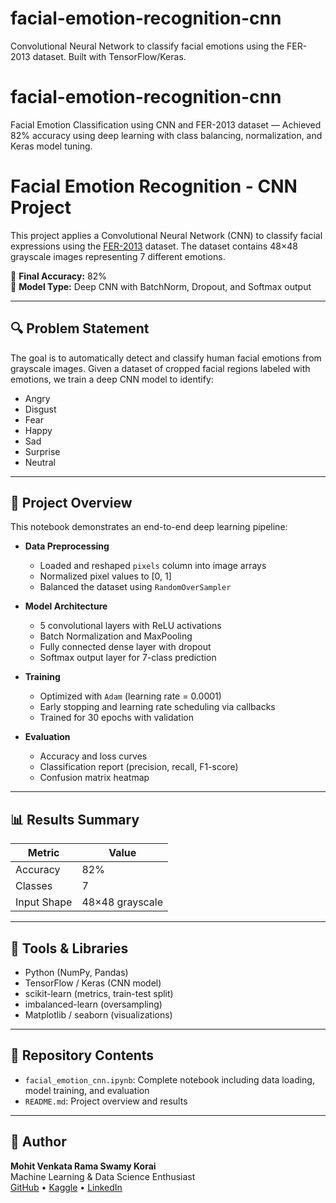 # facial-emotion-recognition-cnn
Convolutional Neural Network to classify facial emotions using the FER-2013 dataset. Built with TensorFlow/Keras. 

# facial-emotion-recognition-cnn
Facial Emotion Classification using CNN and FER-2013 dataset — Achieved 82% accuracy using deep learning with class balancing, normalization, and Keras model tuning.

# Facial Emotion Recognition - CNN Project

This project applies a Convolutional Neural Network (CNN) to classify facial expressions using the [FER-2013](https://www.kaggle.com/datasets/msambare/fer2013) dataset. The dataset contains 48×48 grayscale images representing 7 different emotions.

🎯 **Final Accuracy:** 82%  
🧠 **Model Type:** Deep CNN with BatchNorm, Dropout, and Softmax output

---

## 🔍 Problem Statement

The goal is to automatically detect and classify human facial emotions from grayscale images. Given a dataset of cropped facial regions labeled with emotions, we train a deep CNN model to identify:

- Angry
- Disgust
- Fear
- Happy
- Sad
- Surprise
- Neutral

---

## 📂 Project Overview

This notebook demonstrates an end-to-end deep learning pipeline:

- **Data Preprocessing**
  - Loaded and reshaped `pixels` column into image arrays
  - Normalized pixel values to [0, 1]
  - Balanced the dataset using `RandomOverSampler`

- **Model Architecture**
  - 5 convolutional layers with ReLU activations
  - Batch Normalization and MaxPooling
  - Fully connected dense layer with dropout
  - Softmax output layer for 7-class prediction

- **Training**
  - Optimized with `Adam` (learning rate = 0.0001)
  - Early stopping and learning rate scheduling via callbacks
  - Trained for 30 epochs with validation

- **Evaluation**
  - Accuracy and loss curves
  - Classification report (precision, recall, F1-score)
  - Confusion matrix heatmap

---

## 📊 Results Summary

| Metric       | Value |
|--------------|-------|
| Accuracy     | 82%   |
| Classes      | 7     |
| Input Shape  | 48×48 grayscale |

---

## 🧰 Tools & Libraries

- Python (NumPy, Pandas)
- TensorFlow / Keras (CNN model)
- scikit-learn (metrics, train-test split)
- imbalanced-learn (oversampling)
- Matplotlib / seaborn (visualizations)

---

## 📁 Repository Contents

- `facial_emotion_cnn.ipynb`: Complete notebook including data loading, model training, and evaluation
- `README.md`: Project overview and results

---

## 📌 Author

**Mohit Venkata Rama Swamy Korai**  
Machine Learning & Data Science Enthusiast  
[GitHub](https://github.com/mohitkorai) • [Kaggle](https://www.kaggle.com/mohitkorai) • [LinkedIn](https://www.linkedin.com/in/venkatasw/)
